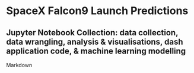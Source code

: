 # SpaceX Falcon9 Launch Predictions

## Jupyter Notebook Collection: data collection, data wrangling, analysis & visualisations, dash application code, & machine learning modelling 
Markdown 
